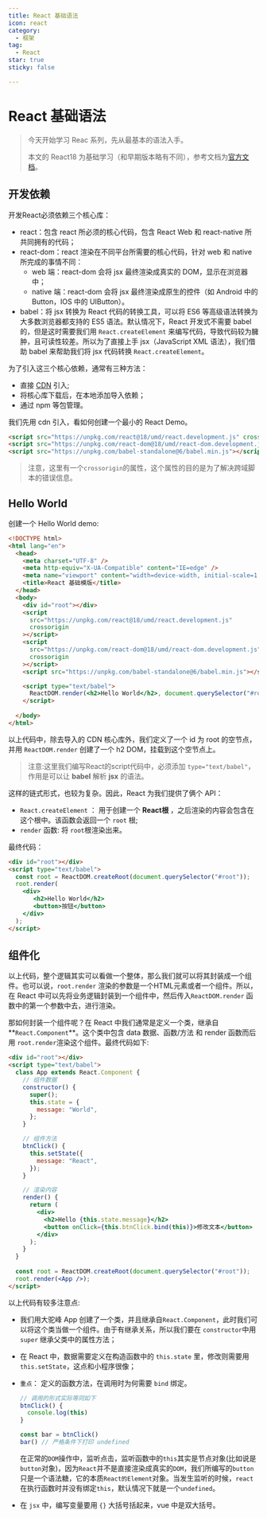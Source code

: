 ```yaml
---
title: React 基础语法
icon: react
category:
  - 框架
tag:
  - React
star: true
sticky: false

---
```


# React 基础语法

> 今天开始学习 Reac 系列，先从最基本的语法入手。
>
> 本文的 React18 为基础学习（和早期版本略有不同），参考文档为[官方文档](https://react.dev/learn)。

## 开发依赖

开发React必须依赖三个核心库：

- react：包含 react 所必须的核心代码，包含 React Web 和 react-native 所共同拥有的代码；
- react-dom：react 渲染在不同平台所需要的核心代码，针对 web 和 native 所完成的事情不同：
  - web 端：react-dom 会将 jsx 最终渲染成真实的 DOM，显示在浏览器中；
  - native 端：react-dom 会将 jsx 最终渲染成原生的控件（如 Android 中的 Button，IOS 中的 UIButton）。
- babel：将 jsx 转换为 React 代码的转换工具，可以将 ES6 等高级语法转换为大多数浏览器都支持的 ES5 语法。默认情况下，React 开发式不需要 babel 的，但是这时需要我们用 `React.createElement` 来编写代码，导致代码较为臃肿，且可读性较差。所以为了直接上手 jsx（JavaScript XML 语法），我们借助 babel 来帮助我们将 jsx 代码转换 `React.createElement`。

为了引入这三个核心依赖，通常有三种方法：

- 直接 [CDN](https://legacy.reactjs.org/docs/cdn-links.html) 引入;
- 将核心库下载后，在本地添加导入依赖；
- 通过 npm 等包管理。

我们先用 cdn 引入，看如何创建一个最小的 React Demo。

```HTML
<script src="https://unpkg.com/react@18/umd/react.development.js" crossorigin></script>
<script src="https://unpkg.com/react-dom@18/umd/react-dom.development.js" crossorigin></script> 
<script src="https://unpkg.com/babel-standalone@6/babel.min.js"></script>
```

> 注意，这里有一个`crossorigin`的属性，这个属性的目的是为了解决跨域脚本的错误信息。

## Hello World

创建一个 Hello World demo:

```HTML
<!DOCTYPE html>
<html lang="en">
  <head>
    <meta charset="UTF-8" />
    <meta http-equiv="X-UA-Compatible" content="IE=edge" />
    <meta name="viewport" content="width=device-width, initial-scale=1.0" />
    <title>React 基础模版</title>
  </head>
  <body>
    <div id="root"></div>
    <script
      src="https://unpkg.com/react@18/umd/react.development.js"
      crossorigin
    ></script>
    <script
      src="https://unpkg.com/react-dom@18/umd/react-dom.development.js"
      crossorigin
    ></script>
    <script src="https://unpkg.com/babel-standalone@6/babel.min.js"></script>

    <script type="text/babel">
      ReactDOM.render(<h2>Hello World</h2>, document.querySelector("#root"));
    </script>
    
  </body>
</html>
```

以上代码中，除去导入的 CDN 核心库外，我们定义了一个 id 为 root 的空节点，并用 `ReactDOM.render` 创建了一个 h2 DOM，挂载到这个空节点上。

> 注意:这里我们编写React的script代码中，必须添加 `type="text/babel"`，作用是可以让 **babel** 解析 **jsx** 的语法。

这样的链式形式，也较为复杂。因此，React 为我们提供了俩个 API：

- `React.createElement` ： 用于创建一个 **React根** ，之后渲染的内容会包含在这个根中。该函数会返回一个 `root` 根;
- `render` 函数: 将 `root`根渲染出来。

最终代码：

```html
<div id="root"></div>
<script type="text/babel">
  const root = ReactDOM.createRoot(document.querySelector("#root"));
  root.render(
    <div>
       <h2>Hello World</h2>
       <button>按钮</button>
    </div>
  );
</script>
```

## 组件化

以上代码，整个逻辑其实可以看做一个整体，那么我们就可以将其封装成一个组件。也可以说，`root.render` 渲染的参数是一个HTML元素或者一个组件。所以，在 React 中可以先将业务逻辑封装到一个组件中，然后传入`ReactDOM.render` 函数中的第一个参数中去，进行渲染。

那如何封装一个组件呢？在 React 中我们通常是定义一个类，继承自**`React.Component`**。这个类中包含 data 数据、函数/方法 和 render 函数而后用 `root.render`渲染这个组件。最终代码如下:

```html
<div id="root"></div>
<script type="text/babel">
  class App extends React.Component {
    // 组件数据
    constructor() {
      super();
      this.state = {
        message: "World",
      };
    }

    // 组件方法
    btnClick() {
      this.setState({
        message: "React",
      });
    }

    // 渲染内容
    render() {
      return (
        <div>
          <h2>Hello {this.state.message}</h2>
          <button onClick={this.btnClick.bind(this)}>修改文本</button>
        </div>
      );
    }
  }
  
  const root = ReactDOM.createRoot(document.querySelector("#root"));
  root.render(<App />);
</script>
```

以上代码有较多注意点:

- 我们用大驼峰 App 创建了一个类，并且继承自`React.Component`，此时我们可以将这个类当做一个组件。由于有继承关系，所以我们要在 `constructor`中用 `super` 继承父类中的属性方法；

- 在 React 中，数据需要定义在构造函数中的 `this.state` 里，修改则需要用 `this.setState`，这点和小程序很像；

- `重点`： 定义的函数方法，在调用时为何需要 `bind` 绑定。

  ```js
  // 调用的形式实际等同如下
  btnClick() {
    console.log(this)
  }
  
  const bar = btnClick()
  bar() // 严格条件下打印 undefined
  ```

  在正常的`DOM`操作中，监听点击，监听函数中的`this`其实是节点对象(比如说是`button`对象)，因为`React`并不是直接渲染成真实的`DOM`，我们所编写的`button`只是一个语法糖，它的本质`React的Element`对象。当发生监听的时候，`react`在执行函数时并没有绑定`this`，默认情况下就是一个`undefined`。

- 在 `jsx` 中，编写变量要用 `{}` 大括号括起来，vue 中是双大括号。

  

  